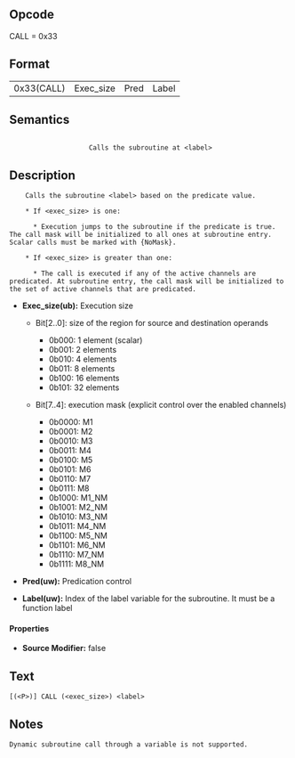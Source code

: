 <!---======================= begin_copyright_notice ============================

Copyright (C) 2020-2022 Intel Corporation

SPDX-License-Identifier: MIT

============================= end_copyright_notice ==========================-->

## Opcode

  CALL = 0x33

## Format

| | | | |
| --- | --- | --- | --- |
| 0x33(CALL) | Exec_size | Pred | Label |


## Semantics


```

                    Calls the subroutine at <label>
```

## Description





```
    Calls the subroutine <label> based on the predicate value.

    * If <exec_size> is one:

      * Execution jumps to the subroutine if the predicate is true. The call mask will be initialized to all ones at subroutine entry. Scalar calls must be marked with {NoMask}.

    * If <exec_size> is greater than one:

      * The call is executed if any of the active channels are predicated. At subroutine entry, the call mask will be initialized to the set of active channels that are predicated.

```


- **Exec_size(ub):** Execution size

  - Bit[2..0]: size of the region for source and destination operands

    - 0b000:  1 element (scalar)
    - 0b001:  2 elements
    - 0b010:  4 elements
    - 0b011:  8 elements
    - 0b100:  16 elements
    - 0b101:  32 elements
  - Bit[7..4]: execution mask (explicit control over the enabled channels)

    - 0b0000:  M1
    - 0b0001:  M2
    - 0b0010:  M3
    - 0b0011:  M4
    - 0b0100:  M5
    - 0b0101:  M6
    - 0b0110:  M7
    - 0b0111:  M8
    - 0b1000:  M1_NM
    - 0b1001:  M2_NM
    - 0b1010:  M3_NM
    - 0b1011:  M4_NM
    - 0b1100:  M5_NM
    - 0b1101:  M6_NM
    - 0b1110:  M7_NM
    - 0b1111:  M8_NM

- **Pred(uw):** Predication control


- **Label(uw):** Index of the label variable for the subroutine. It must be a function label


#### Properties
- **Source Modifier:** false




## Text
```
[(<P>)] CALL (<exec_size>) <label>
```

## Notes





    Dynamic subroutine call through a variable is not supported.

